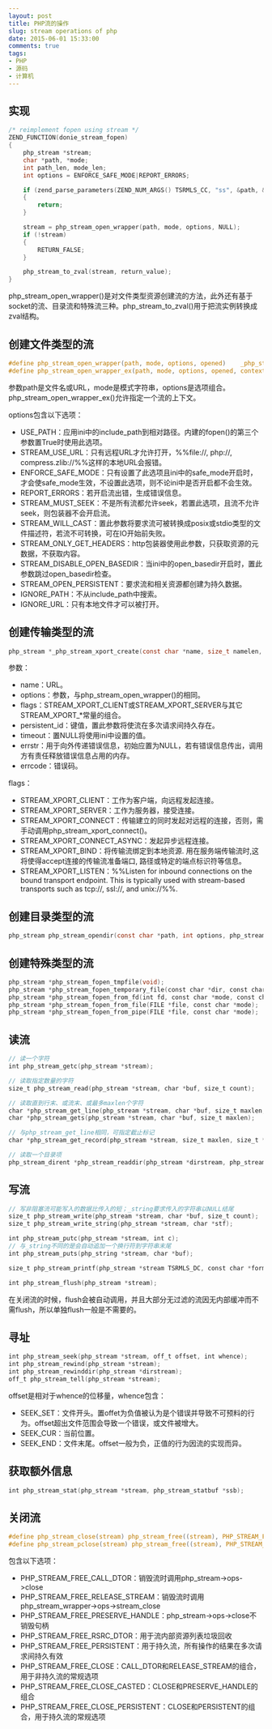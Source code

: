 ```yaml
---
layout: post
title: PHP流的操作
slug: stream operations of php
date: 2015-06-01 15:33:00
comments: true
tags:
- PHP
- 源码
- 计算机
---
```


## 实现

```c
/* reimplement fopen using stream */
ZEND_FUNCTION(donie_stream_fopen)
{
	php_stream *stream;
	char *path, *mode;
	int path_len, mode_len;
	int options = ENFORCE_SAFE_MODE|REPORT_ERRORS;

	if (zend_parse_parameters(ZEND_NUM_ARGS() TSRMLS_CC, "ss", &path, &path_len, &mode, &mode_len) == FAILURE)
	{
		return;
	}

	stream = php_stream_open_wrapper(path, mode, options, NULL);
	if (!stream)
	{
		RETURN_FALSE;
	}

	php_stream_to_zval(stream, return_value);
}
```

php_stream_open_wrapper()是对文件类型资源创建流的方法，此外还有基于socket的流、目录流和特殊流三种。php_stream_to_zval()用于把流实例转换成zval结构。

## 创建文件类型的流

```c
#define php_stream_open_wrapper(path, mode, options, opened)	_php_stream_open_wrapper_ex((path), (mode), (options), (opened), NULL STREAMS_CC TSRMLS_CC)
#define php_stream_open_wrapper_ex(path, mode, options, opened, context)	_php_stream_open_wrapper_ex((path), (mode), (options), (opened), (context) STREAMS_CC TSRMLS_CC)
```

参数path是文件名或URL，mode是模式字符串，options是选项组合。php_stream_open_wrapper_ex()允许指定一个流的上下文。

options包含以下选项：

  - USE_PATH：应用ini中的include_path到相对路径。内建的fopen()的第三个参数置True时使用此选项。
  - STREAM_USE_URL：只有远程URL才允许打开，%%file://, php://, compress.zlib://%%这样的本地URL会报错。
  - ENFORCE_SAFE_MODE：只有设置了此选项且ini中的safe_mode开启时，才会使safe_mode生效，不设置此选项，则不论ini中是否开启都不会生效。
  - REPORT_ERRORS：若开启流出错，生成错误信息。
  - STREAM_MUST_SEEK：不是所有流都允许seek，若置此选项，且流不允许seek，则包装器不会开启流。
  - STREAM_WILL_CAST：置此参数将要求流可被转换成posix或stdio类型的文件描述符，若流不可转换，可在IO开始前失败。
  - STREAM_ONLY_GET_HEADERS：http包装器使用此参数，只获取资源的元数据，不获取内容。
  - STREAM_DISABLE_OPEN_BASEDIR：当ini中的open_basedir开启时，置此参数跳过open_basedir检查。
  - STREAM_OPEN_PERSISTENT：要求流和相关资源都创建为持久数据。
  - IGNORE_PATH：不从include_path中搜索。
  - IGNORE_URL：只有本地文件才可以被打开。

## 创建传输类型的流

```c
php_stream *_php_stream_xport_create(const char *name, size_t namelen, int options, int flags, const char *persistent_id, struct timeval *timeout, php_stream_context *context, char **error_string, int *error_code)
```

参数：

  - name：URL。
  - options：参数，与php_stream_open_wrapper()的相同。
  - flags：STREAM_XPORT_CLIENT或STREAM_XPORT_SERVER与其它STREAM_XPORT_*常量的组合。
  - persistent_id：键值，置此参数将使流在多次请求间持久存在。
  - timeout：置NULL将使用ini中设置的值。
  - errstr：用于向外传递错误信息，初始应置为NULL，若有错误信息传出，调用方有责任释放错误信息占用的内存。
  - errcode：错误码。

flags：

  - STREAM_XPORT_CLIENT：工作为客户端，向远程发起连接。
  - STREAM_XPORT_SERVER：工作为服务器，接受连接。
  - STREAM_XPORT_CONNECT：传输建立的同时发起对远程的连接，否则，需手动调用php_stream_xport_connect()。
  - STREAM_XPORT_CONNECT_ASYNC：发起异步远程连接。
  - STREAM_XPORT_BIND：将传输流绑定到本地资源. 用在服务端传输流时,这将使得accept连接的传输流准备端口, 路径或特定的端点标识符等信息。
  - STREAM_XPORT_LISTEN：%%Listen for inbound connections on the bound transport endpoint. This is typically used with stream-based transports such as tcp://, ssl://, and unix://%%.

## 创建目录类型的流

```c
php_stream php_stream_opendir(const char *path, int options, php_stream_context *context)
```


## 创建特殊类型的流

```c
php_stream *php_stream_fopen_tmpfile(void);
php_stream *php_stream_fopen_temporary_file(const char *dir, const char *pfx, char **opened_path);
php_stream *php_stream_fopen_from_fd(int fd, const char *mode, const char *persistent_id);
php_stream *php_stream_fopen_from_file(FILE *file, const char *mode);
php_stream *php_stream_fopen_from_pipe(FILE *file, const char *mode);
```

## 读流

```c
// 读一个字符
int php_stream_getc(php_stream *stream);

// 读取指定数量的字符
size_t php_stream_read(php_stream *stream, char *buf, size_t count);

// 读取直到行末、或流末、或最多maxlen个字符
char *php_stream_get_line(php_stream *stream, char *buf, size_t maxlen, size_t *returned_len);
char *php_stream_gets(php_stream *stream, char *buf, size_t maxlen);

// 与php_stream_get_line相同，可指定截止标记
char *php_stream_get_record(php_stream *stream, size_t maxlen, size_t *returned_len, char *delim, size_t delim_len TSRMLS_DC);

// 读取一个目录项
php_stream_dirent *php_stream_readdir(php_stream *dirstream, php_stream_dirent *entry);
```

## 写流

```c
// 写非阻塞流可能写入的数据比传入的短；_string要求传入的字符串以NULL结尾
size_t php_stream_write(php_stream *stream, char *buf, size_t count);
size_t php_stream_write_string(php_stream *stream, char *stf);

int php_stream_putc(php_stream *stream, int c);
// 与_string不同的是会自动追加一个换行符到字符串末尾
int php_stream_puts(php_string *stream, char *buf);

size_t php_stream_printf(php_stream *stream TSRMLS_DC, const char *format, ...);
```

```c
int php_stream_flush(php_stream *stream);
```

在关闭流的时候，flush会被自动调用，并且大部分无过滤的流因无内部缓冲而不需flush，所以单独flush一般是不需要的。

## 寻址

```c
int php_stream_seek(php_stream *stream, off_t offset, int whence);
int php_stream_rewind(php_stream *stream);
int php_stream_rewinddir(php_stream *dirstream);
off_t php_stream_tell(php_stream *stream);
```

offset是相对于whence的位移量，whence包含：

  - SEEK_SET：文件开头。置offet为负值被认为是个错误并导致不可预料的行为。offset超出文件范围会导致一个错误，或文件被增大。
  - SEEK_CUR：当前位置。
  - SEEK_END：文件末尾。offset一般为负，正值的行为因流的实现而异。

## 获取额外信息

```c
int php_stream_stat(php_stream *stream, php_stream_statbuf *ssb);
```

## 关闭流

```c
#define php_stream_close(stream) php_stream_free((stream), PHP_STREAM_FREE_CLOSE)
#define php_stream_pclose(stream) php_stream_free((stream), PHP_STREAM_FREE_CLOSE_PERSISTENT)
```

包含以下选项：

  - PHP_STREAM_FREE_CALL_DTOR：销毁流时调用php_stream->ops->close
  - PHP_STREAM_FREE_RELEASE_STREAM：销毁流时调用php_stream_wrapper->ops->stream_close
  - PHP_STREAM_FREE_PRESERVE_HANDLE：php_stream->ops->close不销毁句柄
  - PHP_STREAM_FREE_RSRC_DTOR：用于流内部资源列表垃圾回收
  - PHP_STREAM_FREE_PERSISTENT：用于持久流，所有操作的结果在多次请求间持久有效
  - PHP_STREAM_FREE_CLOSE：CALL_DTOR和RELEASE_STREAM的组合，用于非持久流的常规选项
  - PHP_STREAM_FREE_CLOSE_CASTED：CLOSE和PRESERVE_HANDLE的组合
  - PHP_STREAM_FREE_CLOSE_PERSISTENT：CLOSE和PERSISTENT的组合，用于持久流的常规选项
